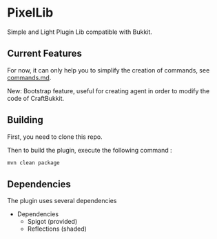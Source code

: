 # PixelLib

Simple and Light Plugin Lib compatible with Bukkit.

## Current Features

For now, it can only help you to simplify the creation of commands, see [commands.md](doc/commands.md).

New: Bootstrap feature, useful for creating agent in order to modify the code of CraftBukkit.

## Building

First, you need to clone this repo.

Then to build the plugin, execute the following command :

```bash
mvn clean package
```

## Dependencies

The plugin uses several dependencies

* Dependencies
    - Spigot (provided)
    - Reflections (shaded)
